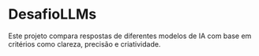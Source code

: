 # DesafioLLMs
Este projeto compara respostas de diferentes modelos de IA com base em critérios como clareza, precisão e criatividade.
